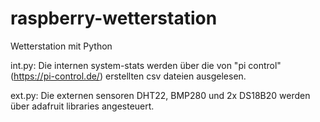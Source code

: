 # raspberry-wetterstation
Wetterstation mit Python

int.py: Die internen system-stats  werden über die von "pi control" (https://pi-control.de/) erstellten csv dateien ausgelesen.

ext.py: Die externen sensoren DHT22, BMP280 und 2x DS18B20 werden über adafruit libraries angesteuert.
